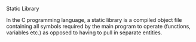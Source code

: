 Static Library

In the C programming language, a static library is a compiled object file containing all symbols required by the main program to operate (functions, variables etc.) as opposed to having to pull in separate entities.
